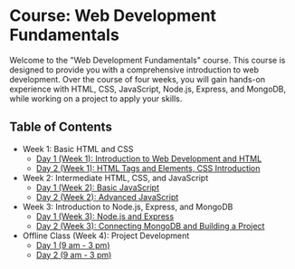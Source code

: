 # Course: Web Development Fundamentals

Welcome to the "Web Development Fundamentals" course. This course is designed to provide you with a comprehensive introduction to web development. Over the course of four weeks, you will gain hands-on experience with HTML, CSS, JavaScript, Node.js, Express, and MongoDB, while working on a project to apply your skills.

## Table of Contents

- Week 1: Basic HTML and CSS
  - [Day 1 (Week 1): Introduction to Web Development and HTML](/week%201/day1/Overview.md)
  - [Day 2 (Week 1): HTML Tags and Elements, CSS Introduction](/week%201/day2/Overview.md)
- Week 2: Intermediate HTML, CSS, and JavaScript
  - [Day 1 (Week 2): Basic JavaScript](/week%202/day1/Overview.md)
  - [Day 2 (Week 2): Advanced JavaScript](/week%202/day2/Overview.md)
- Week 3: Introduction to Node.js, Express, and MongoDB
  - [Day 1 (Week 3): Node.js and Express](/week%203/day1/Overview.md)
  - [Day 2 (Week 3): Connecting MongoDB and Building a Project](/week%203/day2/Overview.md)
- Offline Class (Week 4): Project Development
  - [Day 1 (9 am - 3 pm)](/week%204/day1/Overview.md)
  - [Day 2 (9 am - 3 pm)](/week%204/day2/Overview.md)




<!-- 
## Week 1: Basic HTML and CSS

### Day 1 (Week 1): Introduction to Web Development and HTML

- Class 1 (1.5 hrs): Course introduction, web development overview, and basic HTML structure.
- Assignment: Create a simple HTML webpage.

### Day 2 (Week 1): HTML Tags and Elements, CSS Introduction

- Class 2 (1.5 hrs): HTML elements (headings, paragraphs, lists, links).
- Assignment: Style the HTML webpage using CSS.

## Week 2: Intermediate HTML, CSS, and JavaScript

### Day 1 (Week 2): Intermediate CSS

- Class 3 (1.5 hrs): Styling HTML elements with CSS.
- Assignment: Create a responsive webpage with CSS.

### Day 2 (Week 2): Basic JavaScript

- Class 4 (1.5 hrs): Introduction to JavaScript, variables, and data types.
- Assignment: Add simple interactivity to the webpage using JavaScript.

## Week 3: Introduction to Node.js, Express, and MongoDB

### Day 1 (Week 3): Node.js and Express

- Class 5 (1.5 hrs): Introduction to Node.js and its role in web development.
- Assignment: Create a simple Express web server.

### Day 2 (Week 3): Connecting MongoDB and Building a Project

- Class 6 (1.5 hrs): Introduction to MongoDB and NoSQL databases.
- Assignment: Build a simple web application that includes HTML, CSS, JavaScript, Node.js with Express, and MongoDB for data storage.

## Offline Class (Week 4): Project Development

### Day 1 (9 am - 3 pm)

- Session 1: Project brainstorming and idea selection.
- Session 2: Setting up project repositories with Git.
- Session 3: Initial project development and coding.

### Day 2 (9 am - 3 pm)

- Session 4: Project work and guidance.
- Session 5: Presentation preparation and practice.
- Session 6: Project presentations and peer evaluations. -->

